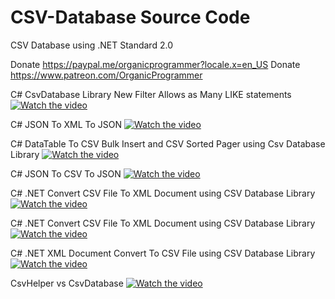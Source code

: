 # CSV-Database Source Code
CSV Database using .NET Standard 2.0

Donate https://paypal.me/organicprogrammer?locale.x=en_US
Donate https://www.patreon.com/OrganicProgrammer

C# CsvDatabase Library New Filter Allows as Many LIKE statements
[![Watch the video](https://img.youtube.com/vi/NBQLG9h2OaY/maxresdefault.jpg)](https://youtu.be/NBQLG9h2OaY)

C# JSON To XML To JSON
[![Watch the video](https://img.youtube.com/vi/SSzsiDIkbv4/maxresdefault.jpg)](https://youtu.be/SSzsiDIkbv4)

C# DataTable To CSV Bulk Insert and CSV Sorted Pager using Csv Database Library
[![Watch the video](https://img.youtube.com/vi/njPJwhhd2j0/maxresdefault.jpg)](https://youtu.be/njPJwhhd2j0)

C# JSON To CSV To JSON
[![Watch the video](https://img.youtube.com/vi/TQ4eofOGdHw/maxresdefault.jpg)](https://youtu.be/TQ4eofOGdHw)

C# .NET Convert CSV File To XML Document using CSV Database Library
[![Watch the video](https://img.youtube.com/vi/J_8c_CxEHk4/maxresdefault.jpg)](https://youtu.be/J_8c_CxEHk4)

C# .NET Convert CSV File To XML Document using CSV Database Library
[![Watch the video](https://img.youtube.com/vi/J_8c_CxEHk4/maxresdefault.jpg)](https://youtu.be/J_8c_CxEHk4)

C# .NET XML Document Convert To CSV File using CSV Database Library
[![Watch the video](https://img.youtube.com/vi/E8saT7GogA4/maxresdefault.jpg)](https://youtu.be/E8saT7GogA4)

CsvHelper vs CsvDatabase
[![Watch the video](https://img.youtube.com/vi/jbRt0WDBh7w/maxresdefault.jpg)](https://youtu.be/jbRt0WDBh7w)
